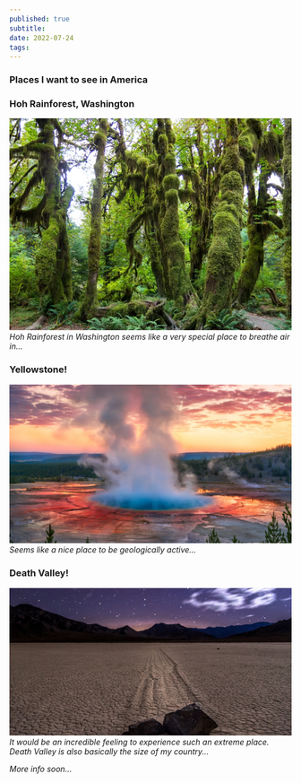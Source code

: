 ```yaml
---
published: true
subtitle:
date: 2022-07-24
tags:
---
```



### Places I want to see in America

### Hoh Rainforest, Washington

![](/images/hohrainforest.png)
*Hoh Rainforest in Washington seems like a very special place to breathe air in...*

### Yellowstone!

![](/images/yellowstone.png)
*Seems like a nice place to be geologically active...*

### Death Valley!

![](/images/deathvalley.png)
*It would be an incredible feeling to experience such an extreme place. Death Valley is also basically the size of my country...*




*More info soon...*